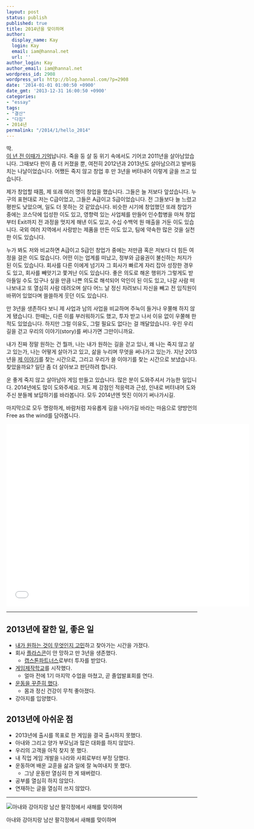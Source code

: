 ```yaml
---
layout: post
status: publish
published: true
title: 2014년을 맞이하며
author:
  display_name: Kay
  login: Kay
  email: iam@hannal.net
  url: ''
author_login: Kay
author_email: iam@hannal.net
wordpress_id: 2908
wordpress_url: http://blog.hannal.com/?p=2908
date: '2014-01-01 01:00:50 +0900'
date_gmt: '2013-12-31 16:00:50 +0900'
categories:
- "essay"
tags:
- "결산"
- "다짐"
- 2014년
permalink: "/2014/1/hello_2014"
---
```

<p>딱.<br />
<a href="http://blog.hannal.com/hello_2012/">이 년 전 이때가 기억</a>납니다. 죽을 둥 살 둥 위기 속에서도 기어코 2011년을 살아남았습니다. 그때보다 판이 좀 더 커졌을 뿐, 여전히 2012년과 2013년도 살아남으려고 발버둥 치는 나날이었습니다. 어쨌든 죽지 않고 창업 후 만 3년을 버텨내어 이렇게 글을 쓰고 있습니다.</p>
<p>제가 창업할 때쯤, 제 또래 여러 명이 창업을 했습니다. 그들은 늘 저보다 앞섰습니다. 누구의 표현대로 저는 C급이었고, 그들은 A급이고 S급이었습니다. 전 그들보다 늘 느렸고 평판도 낮았으며, 일도 더 못하는 것 같았습니다. 비슷한 시기에 창업했던 또래 창업가 중에는 코스닥에 입성한 이도 있고, 영향력 있는 사업체를 만들어 인수합병을 마쳐 창업부터 Exit까지 전 과정을 멋지게 해낸 이도 있고, 수십 수백억 원 매출을 거둔 이도 있습니다. 국외 여러 지역에서 사랑받는 제품을 만든 이도 있고, 팀에 약속한 많은 것을 실천한 이도 있습니다.</p>
<p>누가 봐도 저와 비교하면 A급이고 S급인 창업가 중에는 저만큼 혹은 저보다 더 힘든 여정을 걸은 이도 많습니다. 어떤 이는 업계를 떠났고, 정부와 금융권이 불신하는 처지가 된 이도 있습니다. 회사를 다른 이에게 넘기자 그 회사가 빠르게 자리 잡아 성장한 경우도 있고, 회사를 빼앗기고 쫓겨난 이도 있습니다. 좋은 의도로 해온 행위가 그렇게도 받아들일 수도 있구나 싶을 만큼 나쁜 의도로 해석되어 악인이 된 이도 있고, 나갈 사람 떠나보내고 또 열심히 사람 데려오며 살다 어느 날 정신 차려보니 자신을 빼고 전 임직원이 바뀌어 있었다며 쓸쓸하게 웃던 이도 있습니다.</p>
<p>만 3년을 생존하다 보니 제 사업과 남의 사업을 비교하며 주눅이 들거나 우쭐해 하지 않게 됐습니다. 한때는, 다른 이를 부러워하기도 했고, 투자 받고 나서 이유 없이 우쭐해 한 적도 있었습니다. 하지만 그럴 이유도, 그럴 필요도 없다는 걸 깨달았습니다. 우린 우리 길을 걷고 우리의 이야기(story)를 써나가면 그만이니까요.</p>
<p>내가 진짜 정말 원하는 건 뭘까, 나는 내가 원하는 길을 걷고 있나, 왜 나는 죽지 않고 살고 있는가, 나는 어떻게 살아가고 있고, 삶을 누리며 무엇을 써나가고 있는가. 지난 2013년을 <a href="http://blog.hannal.com/41point25percents/">제 이야기</a>를 찾는 시간으로, 그리고 우리가 쓸 이야기를 찾는 시간으로 보냈습니다. 찾았을까요? 일단 좀 더 살아보고 판단하려 합니다.</p>
<p>운 좋게 죽지 않고 살아남아 게임 만들고 있습니다. 많은 분이 도와주셔서 가능한 일입니다. 2014년에도 많이 도와주세요. 저도 제 강점인 적응력과 근성, 인내로 버텨내어 도와주신 분들께 보답하기를 바라봅니다. 모두 2014년엔 멋진 이야기 써나가시길.</p>
<p>마지막으로 모두 명랑하게, 바람처럼 자유롭게 길을 나아가길 바라는 마음으로 양방언의 Free as the wind를 담아봅니다.</p>
<p><iframe width="640" height="480" src="//www.youtube.com/embed/Bgn3ubqoNWE?rel=0" frameborder="0" allowfullscreen></iframe></p>
<hr />
<h2>2013년에 잘한 일, 좋은 일</h2>
<ul>
<li><a href="http://blog.hannal.com/41point25percents/">내가 원하는 것이 무엇인지 고민</a>하고 찾아가는 시간을 가졌다.</li>
<li>회사 <a href="http://www.flaskon.com">플라스콘</a>이 안 망하고 만 3년을 생존했다.
<ul>
<li><a href="http://www.cspartners.co.kr">캡스톤파트너스</a>로부터 투자를 받았다.</li>
</ul>
</li>
<li><a href="http://blog.hannal.com/join_up_the_game_school/">게임제작학교</a>를 시작했다.
<ul>
<li>얼마 전에 1기 마지막 수업을 마쳤고, 곧 졸업발표회를 연다.</li>
</ul>
</li>
<li><a href="http://blog.hannal.com/my_exercise_diary">운동을 꾸준히 했다</a>.
<ul>
<li>몸과 정신 건강이 무척 좋아졌다.</li>
</ul>
</li>
<li>강아지를 입양했다.</li>
</ul>
<h2>2013년에 아쉬운 점</h2>
<ul>
<li>2013년에 출시를 목표로 한 게임을 결국 출시하지 못했다.</li>
<li>아내와 그리고 양가 부모님과 많은 대화를 하지 않았다.</li>
<li>우리의 고객을 아직 찾지 못 했다.</li>
<li>내 직업 게임 개발을 나라와 사회로부터 부정 당했다.</li>
<li>운동하며 배운 교훈을 삶과 일에 잘 녹여내지 못 했다.
<ul>
<li>그냥 운동만 열심히 한 게 돼버렸다.</li>
</ul>
</li>
<li>공부를 열심히 하지 않았다.</li>
<li>연재하는 글을 열심히 쓰지 않았다.</li>
</ul>
<hr />
<p><img src="http://blog.hannal.com/assets/uploads/2014/01/my_family_20140101.jpg" alt="아내와 강아지랑 남산 팔각정에서 새해를 맞이하며" /></p>
<p>아내와 강아지랑 남산 팔각정에서 새해를 맞이하며</p>
